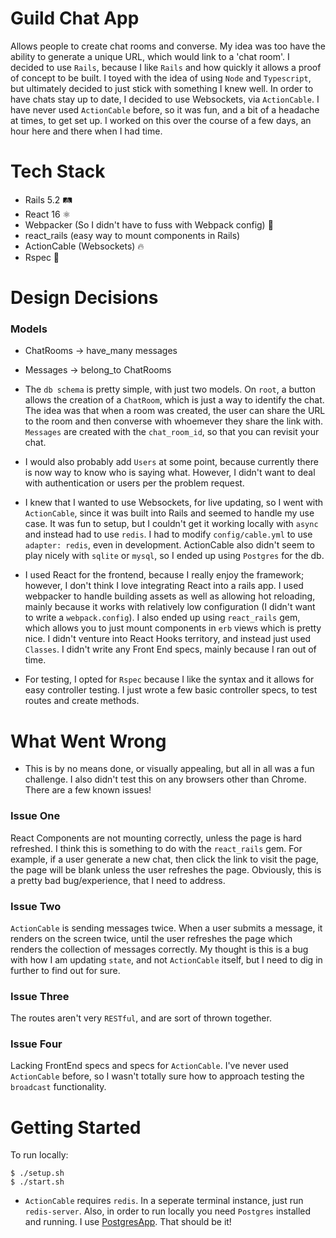 # Guild Chat App

Allows people to create chat rooms and converse. My idea was too have the ability to generate a unique URL, which would link to a 'chat room'. I decided to use `Rails`, because I like `Rails` and how quickly it allows a proof of concept to be built. I toyed with the idea of using `Node` and `Typescript`, but ultimately decided to just stick with something I knew well.  In order to have chats stay up to date, I decided to use Websockets, via `ActionCable`. I have never used `ActionCable` before, so it was fun, and a bit of a headache at times, to get set up. I worked on this over the course of a few days, an hour here and there when I had time.

# Tech Stack
- Rails 5.2 🛤
- React 16 ⚛️
- Webpacker (So I didn't have to fuss with Webpack config) 🛄
- react_rails (easy way to mount components in Rails)
- ActionCable (Websockets) 🔥
- Rspec 📓

# Design Decisions
 ### Models
  - ChatRooms -> have_many messages
  - Messages -> belong_to ChatRooms

- The `db schema` is pretty simple, with just two models.  On `root`, a button allows the creation of a `ChatRoom`, which is just a way to identify the chat. The idea was that when a room was created, the user can share the URL to the room and then converse with whoemever they share the link with. `Messages` are created with the `chat_room_id`, so that you can revisit your chat.

- I would also probably add `Users` at some point, because currently there is now way to know who is saying what. However, I didn't want to deal with authentication or users per the problem request.

- I knew that I wanted to use Websockets, for live updating, so I went with `ActionCable`, since it was built into Rails and seemed to handle my use case. It was fun to setup, but I couldn't get it working locally with `async` and instead had to use `redis`.  I had to modify `config/cable.yml` to use `adapter: redis`, even in development. ActionCable also didn't seem to play nicely with `sqlite` or `mysql`, so I ended up using `Postgres` for the db.

- I used React for the frontend, because I really enjoy the framework; however, I don't think I love integrating React into a rails app. I used webpacker to handle building assets as well as allowing hot reloading, mainly because it works with relatively low configuration (I didn't want to write a `webpack.config`). I also ended up using `react_rails` gem, which allows you to just mount components in `erb` views which is pretty nice.  I didn't venture into React Hooks territory, and instead just used `Classes`. I didn't write any Front End specs, mainly because I ran out of time.

- For testing, I opted for `Rspec` because I like the syntax and it allows for easy controller testing. I just wrote a few basic controller specs, to test routes and create methods.

# What Went Wrong

- This is by no means done, or visually appealing, but all in all was a fun challenge. I also didn't test this on any browsers other than Chrome.  There are a few known issues!

 ### Issue One
  React Components are not mounting correctly, unless the page is hard refreshed. I think this is something to do with the `react_rails` gem. For example, if a user generate a new chat, then click the link to visit the page, the page will be blank unless the user refreshes the page. Obviously, this is a pretty bad bug/experience, that I need to address.

 ### Issue Two
 `ActionCable` is sending messages twice. When a user submits a message, it renders on the screen twice, until the user refreshes the page which renders the collection of messages correctly. My thought is this is a bug with how I am updating `state`, and not `ActionCable` itself, but I need to dig in further to find out for sure.

 ### Issue Three
  The routes aren't very `RESTful`, and are sort of thrown together.

 ### Issue Four
 Lacking FrontEnd specs and specs for `ActionCable`. I've never used `ActionCable` before, so I wasn't totally sure how to approach testing the `broadcast` functionality.

# Getting Started

To run locally:
```
$ ./setup.sh
$ ./start.sh
```
- `ActionCable` requires `redis`. In a seperate terminal instance, just run `redis-server`. Also, in order to run locally you need `Postgres` installed and running. I use [PostgresApp](https://postgresapp.com/). That should be it!
